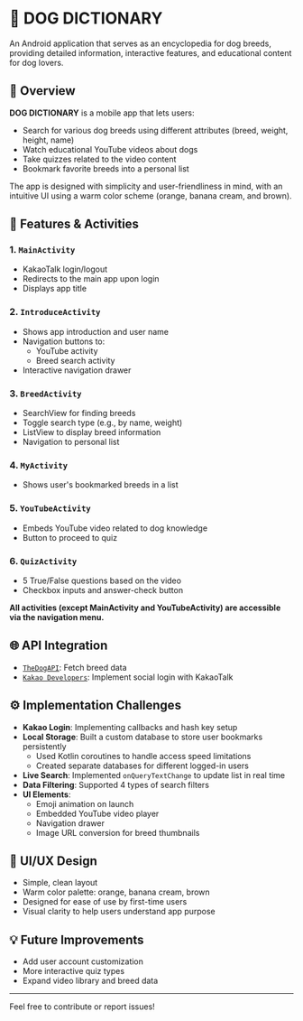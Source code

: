 # 🐶 DOG DICTIONARY

An Android application that serves as an encyclopedia for dog breeds, providing detailed information, interactive features, and educational content for dog lovers.

## 📱 Overview

**DOG DICTIONARY** is a mobile app that lets users:
- Search for various dog breeds using different attributes (breed, weight, height, name)
- Watch educational YouTube videos about dogs
- Take quizzes related to the video content
- Bookmark favorite breeds into a personal list

The app is designed with simplicity and user-friendliness in mind, with an intuitive UI using a warm color scheme (orange, banana cream, and brown).

## 🔧 Features & Activities

### 1. `MainActivity`
- KakaoTalk login/logout
- Redirects to the main app upon login
- Displays app title

### 2. `IntroduceActivity`
- Shows app introduction and user name
- Navigation buttons to:
  - YouTube activity
  - Breed search activity
- Interactive navigation drawer

### 3. `BreedActivity`
- SearchView for finding breeds
- Toggle search type (e.g., by name, weight)
- ListView to display breed information
- Navigation to personal list

### 4. `MyActivity`
- Shows user's bookmarked breeds in a list

### 5. `YouTubeActivity`
- Embeds YouTube video related to dog knowledge
- Button to proceed to quiz

### 6. `QuizActivity`
- 5 True/False questions based on the video
- Checkbox inputs and answer-check button

**All activities (except MainActivity and YouTubeActivity) are accessible via the navigation menu.**

## 🌐 API Integration

- [`TheDogAPI`](https://api.thedogapi.com): Fetch breed data
- [`Kakao Developers`](https://developers.kakao.com): Implement social login with KakaoTalk

## ⚙️ Implementation Challenges

- **Kakao Login**: Implementing callbacks and hash key setup
- **Local Storage**: Built a custom database to store user bookmarks persistently
  - Used Kotlin coroutines to handle access speed limitations
  - Created separate databases for different logged-in users
- **Live Search**: Implemented `onQueryTextChange` to update list in real time
- **Data Filtering**: Supported 4 types of search filters
- **UI Elements**:
  - Emoji animation on launch
  - Embedded YouTube video player
  - Navigation drawer
  - Image URL conversion for breed thumbnails

## 🎨 UI/UX Design

- Simple, clean layout
- Warm color palette: orange, banana cream, brown
- Designed for ease of use by first-time users
- Visual clarity to help users understand app purpose

## 💡 Future Improvements

- Add user account customization
- More interactive quiz types
- Expand video library and breed data

---

Feel free to contribute or report issues!
